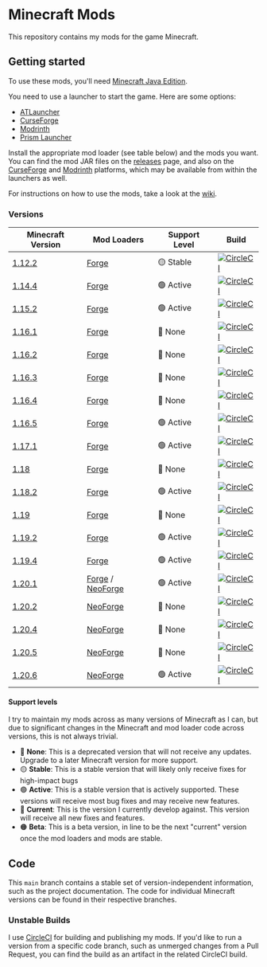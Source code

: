 Minecraft Mods
==============

This repository contains my mods for the game Minecraft.


Getting started
---------------

To use these mods, you'll need [Minecraft Java Edition](https://www.minecraft.net/).

You need to use a launcher to start the game. Here are some options:

* [ATLauncher](https://atlauncher.com/)
* [CurseForge](https://www.curseforge.com/download/app)
* [Modrinth](https://modrinth.com/app)
* [Prism Launcher](https://prismlauncher.org/)

Install the appropriate mod loader (see table below) and the mods you want.
You can find the mod JAR files on the [releases](https://github.com/TBoshoven/MinecraftMods/releases) page, and also on
the [CurseForge] and [Modrinth] platforms, which may be available from within the launchers as well.

[CurseForge]: https://www.curseforge.com/members/tboshoven/projects
[Modrinth]: https://modrinth.com/user/TBoshoven/mods

For instructions on how to use the mods, take a look at the [wiki](https://github.com/TBoshoven/MinecraftMods/wiki).


### Versions

| Minecraft Version                                                 | Mod Loaders          | Support Level | Build                                                                                                                                                                        |
|-------------------------------------------------------------------|----------------------|---------------|------------------------------------------------------------------------------------------------------------------------------------------------------------------------------|
| [1.12.2](https://github.com//TBoshoven/MinecraftMods/tree/1.12.2) | [Forge]              | 🟡 Stable     | [![CircleCI](https://circleci.com/gh/TBoshoven/MinecraftMods/tree/1.12.2.svg?style=shield)](https://app.circleci.com/pipelines/github/TBoshoven/MinecraftMods?branch=1.12.2) |
| [1.14.4](https://github.com//TBoshoven/MinecraftMods/tree/1.14.4) | [Forge]              | 🟢 Active     | [![CircleCI](https://circleci.com/gh/TBoshoven/MinecraftMods/tree/1.14.4.svg?style=shield)](https://app.circleci.com/pipelines/github/TBoshoven/MinecraftMods?branch=1.14.2) |
| [1.15.2](https://github.com//TBoshoven/MinecraftMods/tree/1.15.2) | [Forge]              | 🟢 Active     | [![CircleCI](https://circleci.com/gh/TBoshoven/MinecraftMods/tree/1.15.2.svg?style=shield)](https://app.circleci.com/pipelines/github/TBoshoven/MinecraftMods?branch=1.15.2) |
| [1.16.1](https://github.com//TBoshoven/MinecraftMods/tree/1.16.1) | [Forge]              | 🔴 None       | [![CircleCI](https://circleci.com/gh/TBoshoven/MinecraftMods/tree/1.16.1.svg?style=shield)](https://app.circleci.com/pipelines/github/TBoshoven/MinecraftMods?branch=1.16.1) |
| [1.16.2](https://github.com//TBoshoven/MinecraftMods/tree/1.16.2) | [Forge]              | 🔴 None       | [![CircleCI](https://circleci.com/gh/TBoshoven/MinecraftMods/tree/1.16.2.svg?style=shield)](https://app.circleci.com/pipelines/github/TBoshoven/MinecraftMods?branch=1.16.2) |
| [1.16.3](https://github.com//TBoshoven/MinecraftMods/tree/1.16.3) | [Forge]              | 🔴 None       | [![CircleCI](https://circleci.com/gh/TBoshoven/MinecraftMods/tree/1.16.3.svg?style=shield)](https://app.circleci.com/pipelines/github/TBoshoven/MinecraftMods?branch=1.16.3) |
| [1.16.4](https://github.com//TBoshoven/MinecraftMods/tree/1.16.4) | [Forge]              | 🔴 None       | [![CircleCI](https://circleci.com/gh/TBoshoven/MinecraftMods/tree/1.16.4.svg?style=shield)](https://app.circleci.com/pipelines/github/TBoshoven/MinecraftMods?branch=1.16.4) |
| [1.16.5](https://github.com//TBoshoven/MinecraftMods/tree/1.16.5) | [Forge]              | 🟢 Active     | [![CircleCI](https://circleci.com/gh/TBoshoven/MinecraftMods/tree/1.16.5.svg?style=shield)](https://app.circleci.com/pipelines/github/TBoshoven/MinecraftMods?branch=1.16.5) |
| [1.17.1](https://github.com//TBoshoven/MinecraftMods/tree/1.17.1) | [Forge]              | 🟢 Active     | [![CircleCI](https://circleci.com/gh/TBoshoven/MinecraftMods/tree/1.17.1.svg?style=shield)](https://app.circleci.com/pipelines/github/TBoshoven/MinecraftMods?branch=1.17.1) |
| [1.18](https://github.com//TBoshoven/MinecraftMods/tree/1.18.0)   | [Forge]              | 🔴 None       | [![CircleCI](https://circleci.com/gh/TBoshoven/MinecraftMods/tree/1.18.0.svg?style=shield)](https://app.circleci.com/pipelines/github/TBoshoven/MinecraftMods?branch=1.18.0) |
| [1.18.2](https://github.com//TBoshoven/MinecraftMods/tree/1.18.2) | [Forge]              | 🟢 Active     | [![CircleCI](https://circleci.com/gh/TBoshoven/MinecraftMods/tree/1.18.2.svg?style=shield)](https://app.circleci.com/pipelines/github/TBoshoven/MinecraftMods?branch=1.18.2) |
| [1.19](https://github.com//TBoshoven/MinecraftMods/tree/1.19.0)   | [Forge]              | 🔴 None       | [![CircleCI](https://circleci.com/gh/TBoshoven/MinecraftMods/tree/1.19.0.svg?style=shield)](https://app.circleci.com/pipelines/github/TBoshoven/MinecraftMods?branch=1.19.0) |
| [1.19.2](https://github.com//TBoshoven/MinecraftMods/tree/1.19.2) | [Forge]              | 🟢 Active     | [![CircleCI](https://circleci.com/gh/TBoshoven/MinecraftMods/tree/1.19.2.svg?style=shield)](https://app.circleci.com/pipelines/github/TBoshoven/MinecraftMods?branch=1.19.2) |
| [1.19.4](https://github.com//TBoshoven/MinecraftMods/tree/1.19.4) | [Forge]              | 🟢 Active     | [![CircleCI](https://circleci.com/gh/TBoshoven/MinecraftMods/tree/1.19.4.svg?style=shield)](https://app.circleci.com/pipelines/github/TBoshoven/MinecraftMods?branch=1.19.4) |
| [1.20.1](https://github.com//TBoshoven/MinecraftMods/tree/1.20.1) | [Forge] / [NeoForge] | 🟢 Active     | [![CircleCI](https://circleci.com/gh/TBoshoven/MinecraftMods/tree/1.20.1.svg?style=shield)](https://app.circleci.com/pipelines/github/TBoshoven/MinecraftMods?branch=1.20.1) |
| [1.20.2](https://github.com//TBoshoven/MinecraftMods/tree/1.20.2) | [NeoForge]           | 🔴 None       | [![CircleCI](https://circleci.com/gh/TBoshoven/MinecraftMods/tree/1.20.2.svg?style=shield)](https://app.circleci.com/pipelines/github/TBoshoven/MinecraftMods?branch=1.20.2) |
| [1.20.4](https://github.com//TBoshoven/MinecraftMods/tree/1.20.4) | [NeoForge]           | 🔴 None       | [![CircleCI](https://circleci.com/gh/TBoshoven/MinecraftMods/tree/1.20.4.svg?style=shield)](https://app.circleci.com/pipelines/github/TBoshoven/MinecraftMods?branch=1.20.4) |
| [1.20.5](https://github.com//TBoshoven/MinecraftMods/tree/1.20.5) | [NeoForge]           | 🔴 None       | [![CircleCI](https://circleci.com/gh/TBoshoven/MinecraftMods/tree/1.20.5.svg?style=shield)](https://app.circleci.com/pipelines/github/TBoshoven/MinecraftMods?branch=1.20.5) |
| [1.20.6](https://github.com//TBoshoven/MinecraftMods/tree/1.20.6) | [NeoForge]           | 🟢 Active     | [![CircleCI](https://circleci.com/gh/TBoshoven/MinecraftMods/tree/1.20.6.svg?style=shield)](https://app.circleci.com/pipelines/github/TBoshoven/MinecraftMods?branch=1.20.6) |

[Forge]: https://minecraftforge.net/
[NeoForge]: https://neoforged.net/

#### Support levels

I try to maintain my mods across as many versions of Minecraft as I can, but due to significant changes in the Minecraft
and mod loader code across versions, this is not always trivial.

* 🔴 **None**: This is a deprecated version that will not receive any updates. Upgrade to a later Minecraft version for
               more support.
* 🟡 **Stable**: This is a stable version that will likely only receive fixes for high-impact bugs
* 🟢 **Active**: This is a stable version that is actively supported. These versions will receive most bug fixes and may
                 receive new features.
* 🔵 **Current**: This is the version I currently develop against. This version will receive all new fixes and features.
* 🟠 **Beta**: This is a beta version, in line to be the next "current" version once the mod loaders and mods are stable.


Code
----

This `main` branch contains a stable set of version-independent information, such as the project documentation.
The code for individual Minecraft versions can be found in their respective branches.


### Unstable Builds

I use [CircleCI] for building and publishing my mods.
If you'd like to run a version from a specific code branch, such as unmerged changes from a Pull Request, you can find
the build as an artifact in the related CircleCI build.

[CircleCI]: https://app.circleci.com/pipelines/github/TBoshoven/MinecraftMods
